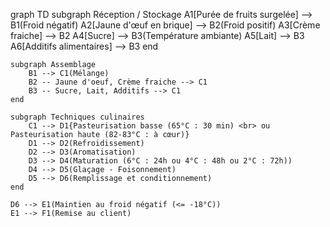 graph TD
    subgraph Réception / Stockage
        A1[Purée de fruits surgelée] --> B1(Froid négatif)
        A2[Jaune d'œuf en brique] --> B2(Froid positif)
        A3[Crème fraiche] --> B2
        A4[Sucre] --> B3(Température ambiante)
        A5[Lait] --> B3
        A6[Additifs alimentaires] --> B3
    end

    subgraph Assemblage
        B1 --> C1(Mélange)
        B2 -- Jaune d'oeuf, Crème fraiche --> C1
        B3 -- Sucre, Lait, Additifs --> C1
    end
    
    subgraph Techniques culinaires
        C1 --> D1{Pasteurisation basse (65°C : 30 min) <br> ou Pasteurisation haute (82-83°C : à cœur)}
        D1 --> D2(Refroidissement)
        D2 --> D3(Aromatisation)
        D3 --> D4(Maturation (6°C : 24h ou 4°C : 48h ou 2°C : 72h))
        D4 --> D5(Glaçage - Foisonnement)
        D5 --> D6(Remplissage et conditionnement)
    end

    D6 --> E1(Maintien au froid négatif (<= -18°C))
    E1 --> F1(Remise au client)